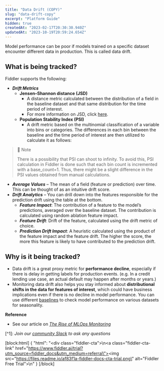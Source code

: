 ```yaml
---
title: "Data Drift (COPY)"
slug: "data-drift-copy"
excerpt: "Platform Guide"
hidden: true
createdAt: "2023-02-17T20:30:30.940Z"
updatedAt: "2023-10-19T20:59:24.654Z"
---
```

Model performance can be poor if models trained on a specific dataset encounter different data in production. This is called data drift. 

## What is being tracked?

Fiddler supports the following:

- **_Drift Metrics_**
  - **Jensen–Shannon distance (JSD)**
    - A distance metric calculated between the distribution of a field in the baseline dataset and that same distribution for the time period of interest.
    - For more information on JSD, click [here](https://docs.scipy.org/doc/scipy/reference/generated/scipy.spatial.distance.jensenshannon.html).
  - **Population Stability Index (PSI)**
    - A drift metric based on the multinomial classification of a variable into bins or categories. The differences in each bin between the baseline and the time period of interest are then utilized to calculate it as follows:

> 🚧 Note
> 
> There is a possibility that PSI can shoot to infinity. To avoid this, PSI calculation in Fiddler is done such that each bin count is incremented with a base_count=1. Thus, there might be a slight difference in the PSI values obtained from manual calculations.

- **_Average Values_** – The mean of a field (feature or prediction) over time. This can be thought of as an intuitive drift score.
- **_Drift Analytics_** – You can drill down into the features responsible for the prediction drift using the table at the bottom.
  - **_Feature Impact_**: The contribution of a feature to the model’s predictions, averaged over the baseline dataset. The contribution is calculated using random ablation feature impact.
  - **_Feature Drift_**: Drift of the feature, calculated using the drift metric of choice.
  - **_Prediction Drift Impact_**: A heuristic calculated using the product of the feature impact and the feature drift. The higher the score, the more this feature is likely to have contributed to the prediction drift.

## Why is it being tracked?

- Data drift is a great proxy metric for **performance decline**, especially if there is delay in getting labels for production events. (e.g. In a credit lending use case, an actual default may happen after months or years.)
- Monitoring data drift also helps you stay informed about **distributional shifts in the data for features of interest**, which could have business implications even if there is no decline in model performance. You can use different [baselines](doc:fiddler-baselines) to check model performance on various datasets for seasonality.

**Reference**

- See our article on [_The Rise of MLOps Monitoring_](https://www.fiddler.ai/blog/the-rise-of-mlops-monitoring)

[^1]\: _Join our [community Slack](http://fiddler-community.slack.com/) to ask any questions_

[block:html]
{
  "html": "<div class=\"fiddler-cta\">\n<a class=\"fiddler-cta-link\" href=\"https://www.fiddler.ai/trial?utm_source=fiddler_docs&utm_medium=referral\"><img src=\"https://files.readme.io/af83f1a-fiddler-docs-cta-trial.png\" alt=\"Fiddler Free Trial\"></a>\n</div>"
}
[/block]